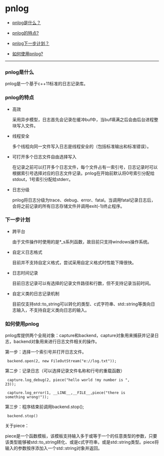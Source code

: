 # pnlog
* [pnlog是什么？](#what-is-pnlog)

* [pnlog的特点?](#characteristic)

* [pnlog下一步计划？](#next-step)

* [如何使用pnlog?](#how-to-use-pnlog)
***
### <span id = "what-is-pnlog"> pnlog是什么</span> #
pnlog是一个基于c++11标准的日志记录库。
### <span id = "characteristic"> pnlog的特点</span> #
* 高效

    采用异步模型，日志首先会记录在缓冲buf中，当buf填满之后会由后台进程整块写入文件。

* 线程安全

    多个线程向同一文件写入日志是线程安全的（包括标准输出和标准错误）。

* 可打开多个日志文件自由选择写入

    在记录之前可以打开多个日志文件，每个文件占有一索引号，日志记录时可以根据索引号选择对应的日志文件记录。pnlog在开始前默认将0号索引分配给stdout，1号索引分配给stderr。
    
* 日志分级

    pnlog将日志分级为trace、debug、error、fatal。当调用fatal记录日志后，会将之前记录的所有日志存储文件并调用exit(-1)终止程序。
    
### <span id = "next-step">下一步计划</span>
* 跨平台

    由于文件操作时使用的是*_s系列函数，故目前只支持windows操作系统。
* 自定义日志格式
    
    目前并不支持自定义格式，尝试采用自定义格式时性能下降很快。
    
* 日志时间记录
    
    目前日志记录可以有选择的记录文件路径和行数，但不支持记录当前时间。
    
* 自定义类的日志记录机制
    
    目前仅支持std::to_string可以转化的类型、c式字符串、std::string等类向日志输入，不支持自定义类向日志的输入。
    
### <span id = "how-to-use-pnlog"> 如何使用pnlog</span> #
pnlog库提供两个全局对象：capture和backend，capture对象用来捕获并记录日志，backend对象用来进行日志文件相关的操作。

第一步：选择一个索引号并打开日志文件。

<code> backend.open(2, new FileOutStream("e://log.txt")); </code>

第二步：记录日志（可以选择记录文件名称和行号的重载函数）

<code>	capture.log_debug(2, piece("hello world !my number is ", 23));</code>

<code>  capture.log_error(1, \_\_LINE\_\_,\_\_FILE\_\_,piece("there is something wrong!"));</code>

第三步：程序结束前调用backend.stop();

<code> backend.stop() </code>

关于piece：

piece是一个函数模板，该模板支持输入多于或等于一个的任意类型的参数，只要该类型能够被std::to_string转化、或是c式字符串，或是std::string类型。piece将输入的参数按序添加入一个std::string对象并返回。
